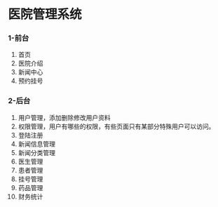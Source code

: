 # 医院管理系统

### 1-前台

1. 首页
2. 医院介绍
3. 新闻中心
4. 预约挂号

### 2-后台

1. 用户管理，添加删除修改用户资料
2. 权限管理，用户有哪些的权限，有些页面只有某部分特殊用户可以访问。
3. 登陆注册
4. 新闻信息管理
5. 新闻分类管理
6. 医生管理
7. 患者管理
8. 挂号管理
9. 药品管理
10. 财务统计